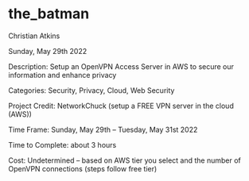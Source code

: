 # the_batman

Christian Atkins

Sunday, May 29th 2022

Description: Setup an OpenVPN Access Server in AWS to secure our information and enhance privacy

Categories: Security, Privacy, Cloud, Web Security

Project Credit: NetworkChuck (setup a FREE VPN server in the cloud (AWS))

Time Frame: Sunday, May 29th – Tuesday, May 31st 2022 

Time to Complete: about 3 hours 

Cost: Undetermined – based on AWS tier you select and the number of OpenVPN connections (steps follow free tier) 
